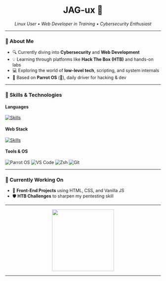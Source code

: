 <h1 align="center">JAG-ux 🐧</h1>
<p align="center">
  <em>Linux User • Web Developer in Training • Cybersecurity Enthusiast</em>
</p>

---

### 📌 About Me

- 🔍 Currently diving into **Cybersecurity** and **Web Development**
- 💡 Learning through platforms like **Hack The Box (HTB)** and hands-on labs
- 💻 Exploring the world of **low-level tech**, scripting, and system internals
- 📍 Based on **Parrot OS** (🦜), daily driver for hacking & dev

---

### 🧠 Skills & Technologies

#### Languages
[![Skills](https://skillicons.dev/icons?i=python,java,js)](https://skillicons.dev)

#### Web Stack
[![Skills](https://skillicons.dev/icons?i=html,css,js)](https://skillicons.dev)

#### Tools & OS
![Parrot OS](https://img.shields.io/badge/-Parrot%20OS-222831?style=flat&logo=linux&logoColor=white)
![VS Code](https://img.shields.io/badge/-VSCode-007ACC?style=flat&logo=visualstudiocode&logoColor=white)
![Zsh](https://img.shields.io/badge/-Zsh-4EAA25?style=flat&logo=gnubash&logoColor=white)
![Git](https://img.shields.io/badge/-Git-F05032?style=flat&logo=git&logoColor=white)

---

### 🔧 Currently Working On

- 🧪 **Front-End Projects** using HTML, CSS, and Vanilla JS
- 🛡️ **HTB Challenges** to sharpen my pentesting skill
  
---

<div align="center">
  <img src="https://media.giphy.com/media/v1.Y2lkPWVjZjA1ZTQ3NDNjNXh4aHM0MWFsaHloMjgybjd2d3dvbmptYjdrcHdwaWFuanlvZiZlcD12MV9naWZzX3RyZW5kaW5nJmN0PWc/PnDRNekrgtHh5jXMna/giphy.gif" height="200" />
</div>

---
